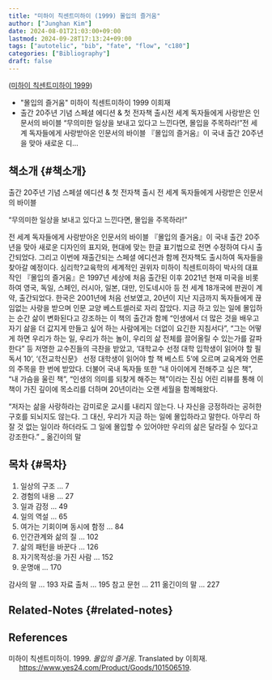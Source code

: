 ```yaml
---
title: "미하이 칙센트미하이 (1999) 몰입의 즐거움"
author: ["Junghan Kim"]
date: 2024-08-01T21:03:00+09:00
lastmod: 2024-09-28T17:13:24+09:00
tags: ["autotelic", "bib", "fate", "flow", "c180"]
categories: ["Bibliography"]
draft: false
---
```


(<a href="#citeproc_bib_item_1">미하이 칙센트미하이 1999</a>)

-   "몰입의 즐거움" 미하이 칙센트미하이 1999 이희재
-   출간 20주년 기념 스페셜 에디션 &amp; 첫 전자책 출시전 세계 독자들에게 사랑받은 인문서의 바이블 “무의미한 일상을 보내고 있다고 느낀다면, 몰입을 주목하라!”전 세계 독자들에게 사랑받아온 인문서의 바이블 『몰입의 즐거움』이 국내 출간 20주년을 맞아 새로운 디...


## 책소개 {#책소개}

출간 20주년 기념 스페셜 에디션 &amp; 첫 전자책 출시 전 세계 독자들에게 사랑받은 인문서의 바이블

“무의미한 일상을 보내고 있다고 느낀다면, 몰입을 주목하라!”

전 세계 독자들에게 사랑받아온 인문서의 바이블 『몰입의 즐거움』이 국내 출간 20주년을 맞아 새로운 디자인의 표지와, 현대에 맞는 한글 표기법으로 전면 수정하여 다시 출간되었다. 그리고 이번에 재출간되는 스페셜 에디션과 함께 전자책도 출시하여 독자들을 찾아갈 예정이다. 심리학?교육학의 세계적인 권위자 미하이 칙센트미하이 박사의 대표작인 『몰입의 즐거움』은 1997년 세상에 처음 출간된 이후 2021년 현재 미국을 비롯하여 영국, 독일, 스페인, 러시아, 일본, 대만, 인도네시아 등 전 세계 18개국에 판권이 계약, 출간되었다. 한국은 2001년에 처음 선보였고, 20년이 지난 지금까지 독자들에게 끊임없는 사랑을 받으며 인문 교양 베스트셀러로 자리 잡았다. 지금 하고 있는 일에 몰입하는 순간 삶이 변화된다고 강조하는 이 책의 출간과 함께 “인생에서 더 많은 것을 배우고 자기 삶을 더 값지게 만들고 싶어 하는 사람에게는 더없이 요긴한 지침서다”, “그는 어떻게 하면 우리가 하는 일, 우리가 하는 놀이, 우리의 삶 전체를 끌어올릴 수 있는가를 갈파한다” 등 저명한 교수진들의 극찬을 받았고, ‘대학교수 선정 대학 입학생이 읽어야 할 필독서 10’, ‘《전교학신문》 선정 대학생이 읽어야 할 책 베스트 5’에 오르며 교육계와 언론의 주목을 한 번에 받았다. 더불어 국내 독자들 또한 “내 아이에게 전해주고 싶은 책”, “내 가슴을 울린 책”, “인생의 의미를 되찾게 해주는 책”이라는 진심 어린 리뷰를 통해 이 책이 가진 깊이에 목소리를 더하며 20년이라는 오랜 세월을 함께해왔다.

“저자는 삶을 사랑하라는 감미로운 교시를 내리지 않는다. 나 자신을 긍정하라는 공허한 구호를 되뇌지도 않는다. 그 대신, 우리가 지금 하는 일에 몰입하라고 말한다. 아무리 하잘 것 없는 일이라 하더라도 그 일에 몰입할 수 있어야만 우리의 삶은 달라질 수 있다고 강조한다.” _ 옮긴이의 말


## 목차 {#목차}

1.  일상의 구조 … 7
2.  경험의 내용 … 27
3.  일과 감정 … 49
4.  일의 역설 … 65
5.  여가는 기회이며 동시에 함정 … 84
6.  인간관계와 삶의 질 … 102
7.  삶의 패턴을 바꾼다 … 126
8.  자기목적성:을 가진 사람 … 152
9.  운명애 … 170

감사의 말 … 193 자료 출처 … 195 참고 문헌 … 211 옮긴이의 말 … 227


## Related-Notes {#related-notes}

## References

<style>.csl-entry{text-indent: -1.5em; margin-left: 1.5em;}</style><div class="csl-bib-body">
  <div class="csl-entry"><a id="citeproc_bib_item_1"></a>미하이 칙센트미하이. 1999. <i>몰입의 즐거움</i>. Translated by 이희재. <a href="https://www.yes24.com/Product/Goods/101506519">https://www.yes24.com/Product/Goods/101506519</a>.</div>
</div>
